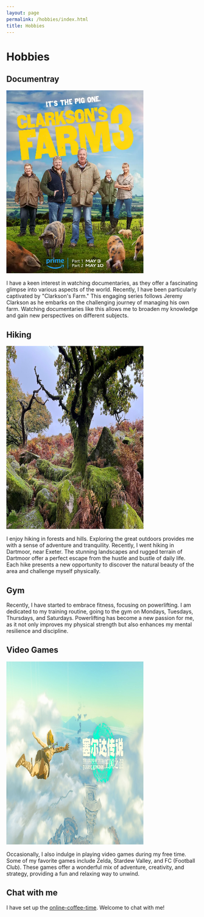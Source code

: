 ```yaml
---
layout: page
permalink: /hobbies/index.html
title: Hobbies
---
```


# Hobbies


## Documentray

<img src="/images/clark.jpg" class="floatpic" width="360" height="480">

I have a keen interest in watching documentaries, as they offer a fascinating glimpse into various aspects of the world. Recently, I have been particularly captivated by "Clarkson's Farm." This engaging series follows Jeremy Clarkson as he embarks on the challenging journey of managing his own farm. Watching documentaries like this allows me to broaden my knowledge and gain new perspectives on different subjects.

## Hiking

<img src="/images/IMG_0670.jpg" class="floatpic" width="360" height="480">

I enjoy hiking in forests and hills. Exploring the great outdoors provides me with a sense of adventure and tranquility. Recently, I went hiking in Dartmoor, near Exeter. The stunning landscapes and rugged terrain of Dartmoor offer a perfect escape from the hustle and bustle of daily life. Each hike presents a new opportunity to discover the natural beauty of the area and challenge myself physically.

## Gym
Recently, I have started to embrace fitness, focusing on powerlifting. I am dedicated to my training routine, going to the gym on Mondays, Tuesdays, Thursdays, and Saturdays. Powerlifting has become a new passion for me, as it not only improves my physical strength but also enhances my mental resilience and discipline.

## Video Games

<img src="/images/jJcqODbmdpKNC61.jpg" class="floatpic" width="360" height="480">

Occasionally, I also indulge in playing video games during my free time. Some of my favorite games include Zelda, Stardew Valley, and FC (Football Club). These games offer a wonderful mix of adventure, creativity, and strategy, providing a fun and relaxing way to unwind.

## Chat with me

I have set up the [online-coffee-time](https://calendly.com/castle19983/30min). Welcome to chat with me!


